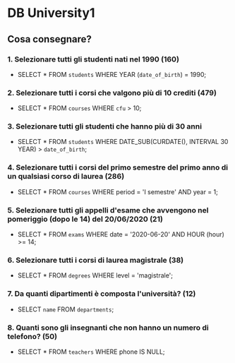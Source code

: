# DB University1

## Cosa consegnare?

### 1. Selezionare tutti gli studenti nati nel 1990 (160)

- SELECT \*
  FROM `students`
  WHERE YEAR (`date_of_birth`) = 1990;

### 2. Selezionare tutti i corsi che valgono più di 10 crediti (479)

- SELECT \*
  FROM `courses`
  WHERE `cfu` > 10;

### 3. Selezionare tutti gli studenti che hanno più di 30 anni

- SELECT \*
  FROM `students`
  WHERE DATE_SUB(CURDATE(), INTERVAL 30 YEAR) > `date_of_birth`;

### 4. Selezionare tutti i corsi del primo semestre del primo anno di un qualsiasi corso di laurea (286)

- SELECT \*
  FROM `courses`
  WHERE period = 'I semestre' AND year = 1;

### 5. Selezionare tutti gli appelli d'esame che avvengono nel pomeriggio (dopo le 14) del 20/06/2020 (21)

- SELECT \*
  FROM `exams`
  WHERE date = '2020-06-20' AND HOUR (hour) >= 14;

### 6. Selezionare tutti i corsi di laurea magistrale (38)

- SELECT \*
  FROM `degrees`
  WHERE level = 'magistrale';

### 7. Da quanti dipartimenti è composta l'università? (12)

- SELECT `name`
  FROM `departments`;

### 8. Quanti sono gli insegnanti che non hanno un numero di telefono? (50)

- SELECT \*
  FROM `teachers`
  WHERE phone IS NULL;
